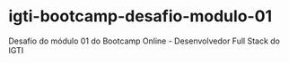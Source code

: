 # igti-bootcamp-desafio-modulo-01
Desafio do módulo 01 do Bootcamp Online - Desenvolvedor Full Stack do IGTI 
